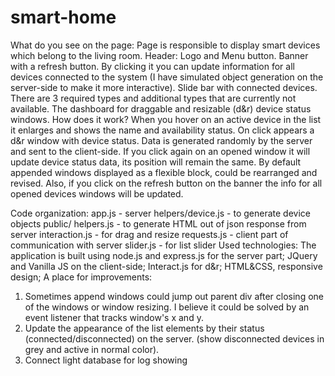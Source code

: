 # smart-home
What do you see on the page:
Page is responsible to display smart devices which belong to the living room.
Header: Logo and Menu button.
Banner with a refresh button. By clicking it you can update information for all devices connected to the system (I have simulated object generation on the server-side to make it more interactive).
Slide bar with connected devices. There are 3 required types and additional types that are currently not available.
The dashboard for draggable and resizable (d&r) device status windows.
How does it work?
When you hover on an active device in the list it enlarges and shows the name and availability status. On click appears a d&r window with device status. Data is generated randomly by the server and sent to the client-side. If you click again on an opened window it will update device status data, its position will remain the same. By default appended windows displayed as a flexible block, could be rearranged and revised.
Also, if you click on the refresh button on the banner the info for all opened devices windows will be updated.

Code organization:
app.js - server
helpers/device.js - to generate device objects
public/
helpers.js - to generate HTML out of json response from server
interaction.js - for drag and resize
requests.js - client part of communication with server
slider.js - for list slider
Used technologies:
The application is built using node.js and express.js for the server part;
JQuery and Vanilla JS on the client-side;
Interact.js for d&r;
HTML&CSS, responsive design;
A place for improvements:
1. Sometimes append windows could jump out parent div after closing one of the windows or window resizing. I believe it could be solved by an event listener that tracks window's x and y.
2. Update the appearance of the list elements by their status (connected/disconnected) on the server. (show disconnected devices in grey and active in normal color).
3. Connect light database for log showing
